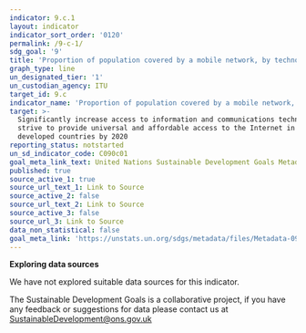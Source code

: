 ```yaml
---
indicator: 9.c.1
layout: indicator
indicator_sort_order: '0120'
permalink: /9-c-1/
sdg_goal: '9'
title: 'Proportion of population covered by a mobile network, by technology'
graph_type: line
un_designated_tier: '1'
un_custodian_agency: ITU
target_id: 9.c
indicator_name: 'Proportion of population covered by a mobile network, by technology'
target: >-
  Significantly increase access to information and communications technology and
  strive to provide universal and affordable access to the Internet in least
  developed countries by 2020
reporting_status: notstarted
un_sd_indicator_code: C090c01
goal_meta_link_text: United Nations Sustainable Development Goals Metadata (pdf 663kB)
published: true
source_active_1: true
source_url_text_1: Link to Source
source_active_2: false
source_url_text_2: Link to Source
source_active_3: false
source_url_3: Link to Source
data_non_statistical: false
goal_meta_link: 'https://unstats.un.org/sdgs/metadata/files/Metadata-09-0C-01.pdf'
---
```

**Exploring data sources**

We have not explored suitable data sources for this indicator. 

The Sustainable Development Goals is a collaborative project, if you have any feedback or suggestions for data please contact us at <SustainableDevelopment@ons.gov.uk>
